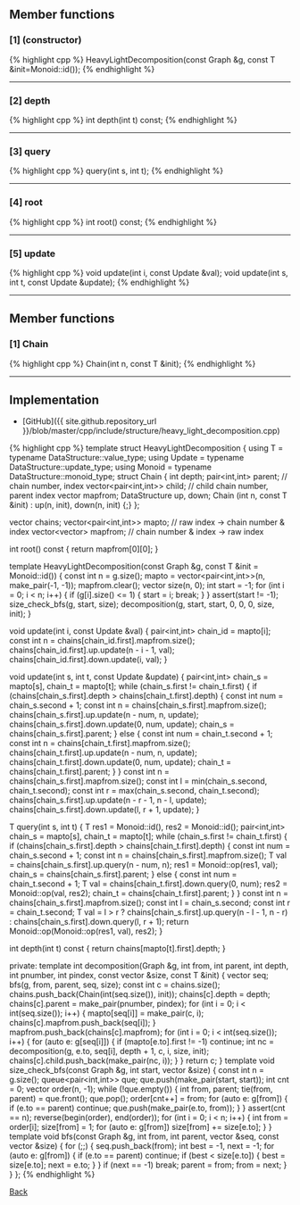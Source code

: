 ## Member functions

### [1] (constructor)
{% highlight cpp %}
HeavyLightDecomposition(const Graph &g, const T &init=Monoid::id());
{% endhighlight %}


---------------------------------------

### [2] depth
{% highlight cpp %}
int depth(int t) const;
{% endhighlight %}


---------------------------------------

### [3] query
{% highlight cpp %}
query(int s, int t);
{% endhighlight %}


---------------------------------------

### [4] root
{% highlight cpp %}
int root() const;
{% endhighlight %}


---------------------------------------

### [5] update
{% highlight cpp %}
void update(int i, const Update &val);
void update(int s, int t, const Update &update);
{% endhighlight %}


---------------------------------------

## Member functions

### [1] Chain
{% highlight cpp %}
Chain(int n, const T &init);
{% endhighlight %}


---------------------------------------

## Implementation

- [GitHub]({{ site.github.repository_url }}/blob/master/cpp/include/structure/heavy_light_decomposition.cpp)

{% highlight cpp %}
template <typename DataStructure>
struct HeavyLightDecomposition {
  using T = typename DataStructure::value_type;
  using Update = typename DataStructure::update_type;
  using Monoid = typename DataStructure::monoid_type;
  struct Chain {
    int depth;
    pair<int,int> parent;        // chain number, index
    vector<pair<int,int>> child; // child chain number, parent index
    vector<int> mapfrom;
    DataStructure up, down;
    Chain (int n, const T &init) : up(n, init), down(n, init) {;}
  };

  vector<Chain> chains;
  vector<pair<int,int>> mapto; // raw index -> chain number & index
  vector<vector<int>> mapfrom; // chain number & index -> raw index

  int root() const { return mapfrom[0][0]; }

  template<typename Graph>
  HeavyLightDecomposition(const Graph &g, const T &init = Monoid::id()) {
    const int n = g.size();
    mapto = vector<pair<int,int>>(n, make_pair(-1, -1));
    mapfrom.clear();
    vector<int> size(n, 0);
    int start = -1;
    for (int i = 0; i < n; i++) {
      if (g[i].size() <= 1) { start = i; break; }
    }
    assert(start != -1);
    size_check_bfs(g, start, size);
    decomposition(g, start, start, 0, 0, 0, size, init);
  }

  void update(int i, const Update &val) {
    pair<int,int> chain_id = mapto[i];
    const int n = chains[chain_id.first].mapfrom.size();
    chains[chain_id.first].up.update(n - i - 1, val);
    chains[chain_id.first].down.update(i, val);
  }

  void update(int s, int t, const Update &update) {
    pair<int,int> chain_s = mapto[s], chain_t = mapto[t];
    while (chain_s.first != chain_t.first) {
      if (chains[chain_s.first].depth > chains[chain_t.first].depth) {
        const int num = chain_s.second + 1;
        const int n = chains[chain_s.first].mapfrom.size();
        chains[chain_s.first].up.update(n - num, n, update);
        chains[chain_s.first].down.update(0, num, update);
        chain_s = chains[chain_s.first].parent;
      }
      else {
        const int num = chain_t.second + 1;
        const int n = chains[chain_t.first].mapfrom.size();
        chains[chain_t.first].up.update(n - num, n, update);
        chains[chain_t.first].down.update(0, num, update);
        chain_t = chains[chain_t.first].parent;
      }
    }
    const int n = chains[chain_s.first].mapfrom.size();
    const int l = min(chain_s.second, chain_t.second);
    const int r = max(chain_s.second, chain_t.second);
    chains[chain_s.first].up.update(n - r - 1, n - l, update);
    chains[chain_s.first].down.update(l, r + 1, update);
  }

  T query(int s, int t) {
    T res1 = Monoid::id(), res2 = Monoid::id();
    pair<int,int> chain_s = mapto[s], chain_t = mapto[t];
    while (chain_s.first != chain_t.first) {
      if (chains[chain_s.first].depth > chains[chain_t.first].depth) {
        const int num = chain_s.second + 1;
        const int n = chains[chain_s.first].mapfrom.size();
        T val = chains[chain_s.first].up.query(n - num, n);
        res1 = Monoid::op(res1, val);
        chain_s = chains[chain_s.first].parent;
      }
      else {
        const int num = chain_t.second + 1;
        T val = chains[chain_t.first].down.query(0, num);
        res2 = Monoid::op(val, res2);
        chain_t = chains[chain_t.first].parent;
      }
    }
    const int n = chains[chain_s.first].mapfrom.size();
    const int l = chain_s.second;
    const int r = chain_t.second;
    T val = l > r ?
      chains[chain_s.first].up.query(n - l - 1, n - r) :
      chains[chain_s.first].down.query(l, r + 1);
    return Monoid::op(Monoid::op(res1, val), res2);
  }

  int depth(int t) const { return chains[mapto[t].first].depth; }

private:
  template<typename Graph>
  int decomposition(Graph &g, int from, int parent, int depth,
                    int pnumber, int pindex,
                    const vector<int> &size, const T &init) {
    vector<int> seq;
    bfs(g, from, parent, seq, size);
    const int c = chains.size();
    chains.push_back(Chain(int(seq.size()), init));
    chains[c].depth = depth;
    chains[c].parent = make_pair(pnumber, pindex);
    for (int i = 0; i < int(seq.size()); i++) {
      mapto[seq[i]] = make_pair(c, i);
      chains[c].mapfrom.push_back(seq[i]);
    }
    mapfrom.push_back(chains[c].mapfrom);
    for (int i = 0; i < int(seq.size()); i++) {
      for (auto e: g[seq[i]]) {
        if (mapto[e.to].first != -1) continue;
        int nc = decomposition(g, e.to, seq[i], depth + 1, c, i, size, init);
        chains[c].child.push_back(make_pair(nc, i));
      }
    }
    return c;
  }
  template<typename Graph>
  void size_check_bfs(const Graph &g, int start, vector<int> &size) {
    const int n = g.size();
    queue<pair<int,int>> que;
    que.push(make_pair(start, start));
    int cnt = 0;
    vector<int> order(n, -1);
    while (!que.empty()) {
      int from, parent; tie(from, parent) = que.front(); que.pop();
      order[cnt++] = from;
      for (auto e: g[from]) {
        if (e.to == parent) continue;
        que.push(make_pair(e.to, from));
      }
    }
    assert(cnt == n);
    reverse(begin(order), end(order));
    for (int i = 0; i < n; i++) {
      int from = order[i];
      size[from] = 1;
      for (auto e: g[from]) size[from] += size[e.to];
    }
  }
  template<typename Graph>
  void bfs(const Graph &g, int from, int parent,
           vector<int> &seq, const vector<int> &size) {
    for (;;) {
      seq.push_back(from);
      int best = -1, next = -1;
      for (auto e: g[from]) {
        if (e.to == parent) continue;
        if (best < size[e.to]) { best = size[e.to]; next = e.to; }
      }
      if (next == -1) break;
      parent = from; from = next;
    }
  }
};
{% endhighlight %}

[Back](../..)
